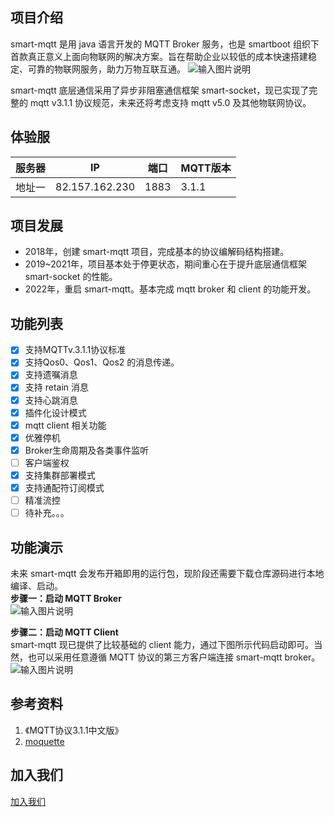 ## 项目介绍
smart-mqtt 是用 java 语言开发的 MQTT Broker 服务，也是 smartboot 组织下首款真正意义上面向物联网的解决方案。旨在帮助企业以较低的成本快速搭建稳定、可靠的物联网服务，助力万物互联互通。
![输入图片说明](https://oscimg.oschina.net/oscnet/up-d49d180b5e95b7a421eaf86111767610fe9.png)

smart-mqtt 底层通信采用了异步非阻塞通信框架 smart-socket，现已实现了完整的 mqtt v3.1.1 协议规范，未来还将考虑支持 mqtt v5.0 及其他物联网协议。

## 体验服
| 服务器  | IP  | 端口 |  MQTT版本 |  
|---|---|---|---|
| 地址一 | 82.157.162.230 | 1883 | 3.1.1


## 项目发展
- 2018年，创建 smart-mqtt 项目，完成基本的协议编解码结构搭建。
- 2019~2021年，项目基本处于停更状态，期间重心在于提升底层通信框架 smart-socket 的性能。
- 2022年，重启 smart-mqtt。基本完成 mqtt  broker 和 client 的功能开发。

## 功能列表
- [X] 支持MQTTv.3.1.1协议标准
- [X] 支持Qos0、Qos1、Qos2 的消息传递。
- [X] 支持遗嘱消息
- [X] 支持 retain 消息
- [X] 支持心跳消息
- [X] 插件化设计模式
- [X] mqtt client 相关功能
- [X] 优雅停机
- [X] Broker生命周期及各类事件监听
- [ ] 客户端鉴权
- [X] 支持集群部署模式
- [X] 支持通配符订阅模式
- [ ] 精准流控
- [ ] 待补充。。。

## 功能演示
未来 smart-mqtt 会发布开箱即用的运行包，现阶段还需要下载仓库源码进行本地编译、启动。    
 **步骤一：启动 MQTT Broker**     
![输入图片说明](https://oscimg.oschina.net/oscnet/up-bb309a3e1b46b16697816a7df847eb39fe8.png)

 **步骤二：启动 MQTT Client**     
smart-mqtt 现已提供了比较基础的 client 能力，通过下图所示代码启动即可。当然，也可以采用任意遵循 MQTT 协议的第三方客户端连接 smart-mqtt broker。
![输入图片说明](https://oscimg.oschina.net/oscnet/up-60bda413ba7bcdff6a7d2332f39cdaf5321.png)

## 参考资料
1. 《MQTT协议3.1.1中文版》
2. [moquette](https://github.com/moquette-io/moquette)

## 加入我们
[加入我们](https://gitee.com/smartboot/smart-mqtt/issues/I532KO)
